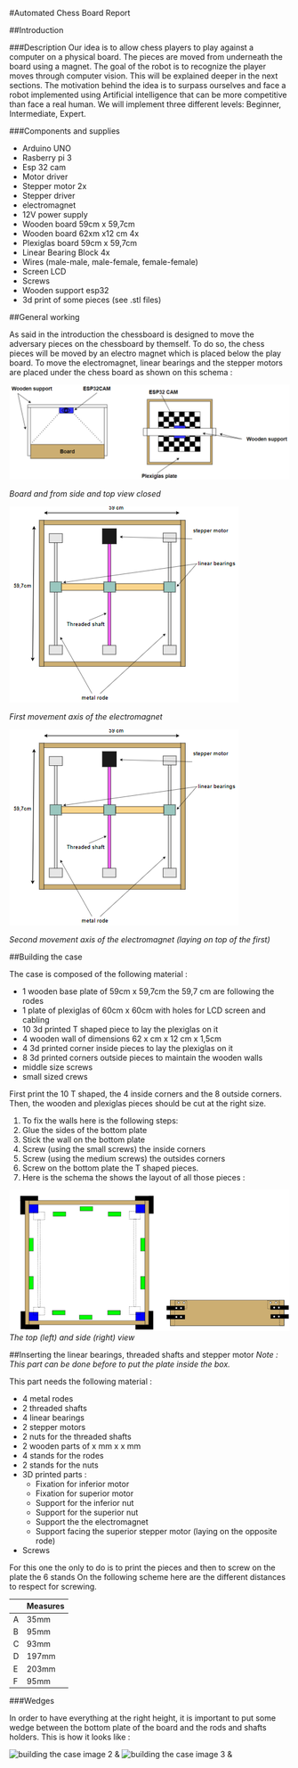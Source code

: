 #Automated Chess Board Report

##Introduction

###Description
Our idea is to allow chess players to play against a computer
 on a physical board. The pieces 
 are moved from underneath the board 
 using a magnet. The goal of the robot is to recognize the player moves 
 through computer vision. This will be explained deeper in the next 
 sections. The motivation behind the idea is to surpass ourselves and 
 face a robot implemented using Artificial intelligence that can be more 
 competitive than face a real human. We will implement three different 
 levels: Beginner, Intermediate, Expert.
 
###Components and supplies 

 - Arduino UNO
 - Rasberry pi 3 
 - Esp 32 cam
 - Motor driver
 - Stepper motor 2x
 - Stepper driver 
 - electromagnet
 - 12V power supply
 - Wooden board 59cm x 59,7cm
 - Wooden board 62xm x12 cm 4x
-  Plexiglas board 59cm x 59,7cm
 - Linear Bearing Block 4x 
 - Wires (male-male, male-female, female-female)
 - Screen LCD
 - Screws
 - Wooden support esp32
 - 3d print of some pieces (see .stl files) 
 
##General working

As said in the introduction the chessboard is designed to move the 
adversary pieces on the chessboard by themself.
To do so, the chess pieces will be moved by an electro 
magnet which is placed below the play board.
To move the electromagnet, linear bearings and the stepper motors 
are placed under the chess board as shown on this schema :

![general working image 1](/chessboard%20build/pictures/gen_work1.PNG)

*Board and from side and top view closed*

![general working image 2](/chessboard%20build/pictures/gen_work2.PNG)

*First movement axis of the electromagnet*

![general working image 3](/chessboard%20build/pictures/gen_work2.PNG)

*Second movement axis of the electromagnet (laying on top of the first)*

##Building the case

The case is composed of the following material :
 - 1 wooden base plate of 59cm x 59,7cm the 59,7 cm are following the rodes  
 - 1 plate of plexiglas of 60cm x 60cm with holes for LCD screen and cabling
 - 10 3d printed T shaped piece to lay the plexiglas on it
 - 4 wooden wall of dimensions 62 x cm x 12 cm x 1,5cm
 - 4 3d printed corner inside pieces to lay the plexiglas on it
 - 8 3d printed corners outside pieces to maintain the wooden walls 
 - middle size screws
 - small sized crews
 
First print the 10 T shaped, the 4 inside corners and the 8 outside corners. Then, the wooden and plexiglas pieces 
should be cut at the right size.

1. To fix the walls here is the following steps:
2. Glue the sides of the bottom plate
3. Stick the wall on the bottom plate
4. Screw (using the small screws) the inside corners
5. Screw (using the medium screws) the outsides corners
6. Screw on the bottom plate the T shaped pieces.
7. Here is the schema the shows the layout of all those pieces :


![building the case image 1 &](/chessboard%20build/pictures/build_case1.PNG)
*The top (left) and side (right) view*

##Inserting the linear bearings, threaded shafts and stepper motor
*Note : This part can be done before to put the plate inside the box.*

This part needs the following material :
 - 4 metal rodes
 - 2 threaded shafts
 - 4 linear bearings
 - 2 stepper motors
 - 2 nuts for the threaded shafts
 - 2 wooden parts of x mm x x mm
 - 4 stands for the rodes
 - 2 stands for the nuts 
 - 3D printed parts : 
    - Fixation for inferior motor
    - Fixation for superior motor
    - Support for the inferior nut
    - Support for the superior nut
    - Support the the electromagnet
    - Support facing the superior stepper motor (laying on the opposite rode)
 - Screws

For this one the only to do is to print the pieces and then to screw on the plate the 6 stands 
On the following scheme here are the different distances to respect for screwing.

|   | Measures |
|---|----------|
| A | 35mm     |
| B | 95mm     |
| C | 93mm     |
| D | 197mm    |
| E | 203mm    |
| F | 95mm     |

###Wedges

In order to have everything at the right height, it is important to put some wedge between the bottom plate of the
 board and the rods and shafts holders. This is how it looks like :

![building the case image 2 &](/chessboard%20build/pictures/build_case2.PNG)
![building the case image 3 &](/chessboard%20build/pictures/build_case3.PNG)


